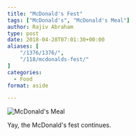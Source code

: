 ```yaml
---
title: "McDonald's Fest"
tags: ["McDonald's", "McDonald's Meal"]
author: Rajiv Abraham
type: post
date: 2018-04-28T07:01:30+00:00
aliases: [
    "/1376/1376/",
    "/118/mcdonalds-fest/"
]
categories:
  - Food
format: aside

---
```

![McDonald's Meal](/images/IMG_20180504_143249.jpg "McDonald's Meal")

Yay, the McDonald's fest continues.